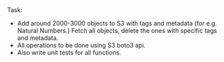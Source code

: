 Task:
- Add around 2000-3000 objects to S3 with tags and metadata (for e.g. Natural Numbers.) Fetch all objects, delete the ones with specific tags and metadata. 
- All operations to be done using S3 boto3 api.
- Also write unit tests for all functions.

